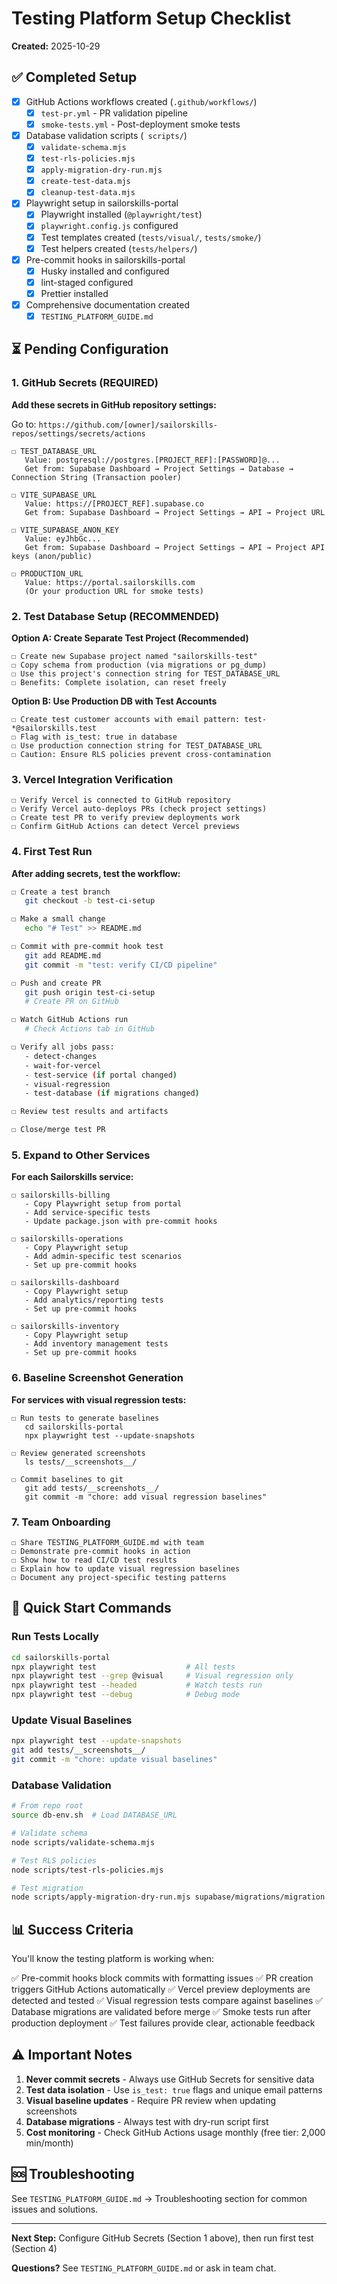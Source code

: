 # Testing Platform Setup Checklist
**Created:** 2025-10-29

## ✅ Completed Setup

- [x] GitHub Actions workflows created (`.github/workflows/`)
  - [x] `test-pr.yml` - PR validation pipeline
  - [x] `smoke-tests.yml` - Post-deployment smoke tests
- [x] Database validation scripts (` scripts/`)
  - [x] `validate-schema.mjs`
  - [x] `test-rls-policies.mjs`
  - [x] `apply-migration-dry-run.mjs`
  - [x] `create-test-data.mjs`
  - [x] `cleanup-test-data.mjs`
- [x] Playwright setup in sailorskills-portal
  - [x] Playwright installed (`@playwright/test`)
  - [x] `playwright.config.js` configured
  - [x] Test templates created (`tests/visual/`, `tests/smoke/`)
  - [x] Test helpers created (`tests/helpers/`)
- [x] Pre-commit hooks in sailorskills-portal
  - [x] Husky installed and configured
  - [x] lint-staged configured
  - [x] Prettier installed
- [x] Comprehensive documentation created
  - [x] `TESTING_PLATFORM_GUIDE.md`

## ⏳ Pending Configuration

### 1. GitHub Secrets (REQUIRED)

**Add these secrets in GitHub repository settings:**

Go to: `https://github.com/[owner]/sailorskills-repos/settings/secrets/actions`

```
☐ TEST_DATABASE_URL
   Value: postgresql://postgres.[PROJECT_REF]:[PASSWORD]@...
   Get from: Supabase Dashboard → Project Settings → Database → Connection String (Transaction pooler)

☐ VITE_SUPABASE_URL
   Value: https://[PROJECT_REF].supabase.co
   Get from: Supabase Dashboard → Project Settings → API → Project URL

☐ VITE_SUPABASE_ANON_KEY
   Value: eyJhbGc...
   Get from: Supabase Dashboard → Project Settings → API → Project API keys (anon/public)

☐ PRODUCTION_URL
   Value: https://portal.sailorskills.com
   (Or your production URL for smoke tests)
```

### 2. Test Database Setup (RECOMMENDED)

**Option A: Create Separate Test Project (Recommended)**
```
☐ Create new Supabase project named "sailorskills-test"
☐ Copy schema from production (via migrations or pg_dump)
☐ Use this project's connection string for TEST_DATABASE_URL
☐ Benefits: Complete isolation, can reset freely
```

**Option B: Use Production DB with Test Accounts**
```
☐ Create test customer accounts with email pattern: test-*@sailorskills.test
☐ Flag with is_test: true in database
☐ Use production connection string for TEST_DATABASE_URL
☐ Caution: Ensure RLS policies prevent cross-contamination
```

### 3. Vercel Integration Verification

```
☐ Verify Vercel is connected to GitHub repository
☐ Verify Vercel auto-deploys PRs (check project settings)
☐ Create test PR to verify preview deployments work
☐ Confirm GitHub Actions can detect Vercel previews
```

### 4. First Test Run

**After adding secrets, test the workflow:**

```bash
☐ Create a test branch
   git checkout -b test-ci-setup

☐ Make a small change
   echo "# Test" >> README.md

☐ Commit with pre-commit hook test
   git add README.md
   git commit -m "test: verify CI/CD pipeline"

☐ Push and create PR
   git push origin test-ci-setup
   # Create PR on GitHub

☐ Watch GitHub Actions run
   # Check Actions tab in GitHub

☐ Verify all jobs pass:
   - detect-changes
   - wait-for-vercel
   - test-service (if portal changed)
   - visual-regression
   - test-database (if migrations changed)

☐ Review test results and artifacts

☐ Close/merge test PR
```

### 5. Expand to Other Services

**For each Sailorskills service:**

```
☐ sailorskills-billing
   - Copy Playwright setup from portal
   - Add service-specific tests
   - Update package.json with pre-commit hooks

☐ sailorskills-operations
   - Copy Playwright setup
   - Add admin-specific test scenarios
   - Set up pre-commit hooks

☐ sailorskills-dashboard
   - Copy Playwright setup
   - Add analytics/reporting tests
   - Set up pre-commit hooks

☐ sailorskills-inventory
   - Copy Playwright setup
   - Add inventory management tests
   - Set up pre-commit hooks
```

### 6. Baseline Screenshot Generation

**For services with visual regression tests:**

```
☐ Run tests to generate baselines
   cd sailorskills-portal
   npx playwright test --update-snapshots

☐ Review generated screenshots
   ls tests/__screenshots__/

☐ Commit baselines to git
   git add tests/__screenshots__/
   git commit -m "chore: add visual regression baselines"
```

### 7. Team Onboarding

```
☐ Share TESTING_PLATFORM_GUIDE.md with team
☐ Demonstrate pre-commit hooks in action
☐ Show how to read CI/CD test results
☐ Explain how to update visual regression baselines
☐ Document any project-specific testing patterns
```

## 🚀 Quick Start Commands

### Run Tests Locally
```bash
cd sailorskills-portal
npx playwright test                    # All tests
npx playwright test --grep @visual     # Visual regression only
npx playwright test --headed           # Watch tests run
npx playwright test --debug            # Debug mode
```

### Update Visual Baselines
```bash
npx playwright test --update-snapshots
git add tests/__screenshots__/
git commit -m "chore: update visual baselines"
```

### Database Validation
```bash
# From repo root
source db-env.sh  # Load DATABASE_URL

# Validate schema
node scripts/validate-schema.mjs

# Test RLS policies
node scripts/test-rls-policies.mjs

# Test migration
node scripts/apply-migration-dry-run.mjs supabase/migrations/migration.sql
```

## 📊 Success Criteria

You'll know the testing platform is working when:

✅ Pre-commit hooks block commits with formatting issues
✅ PR creation triggers GitHub Actions automatically
✅ Vercel preview deployments are detected and tested
✅ Visual regression tests compare against baselines
✅ Database migrations are validated before merge
✅ Smoke tests run after production deployment
✅ Test failures provide clear, actionable feedback

## ⚠️ Important Notes

1. **Never commit secrets** - Always use GitHub Secrets for sensitive data
2. **Test data isolation** - Use `is_test: true` flags and unique email patterns
3. **Visual baseline updates** - Require PR review when updating screenshots
4. **Database migrations** - Always test with dry-run script first
5. **Cost monitoring** - Check GitHub Actions usage monthly (free tier: 2,000 min/month)

## 🆘 Troubleshooting

See `TESTING_PLATFORM_GUIDE.md` → Troubleshooting section for common issues and solutions.

---

**Next Step:** Configure GitHub Secrets (Section 1 above), then run first test (Section 4)

**Questions?** See `TESTING_PLATFORM_GUIDE.md` or ask in team chat.
